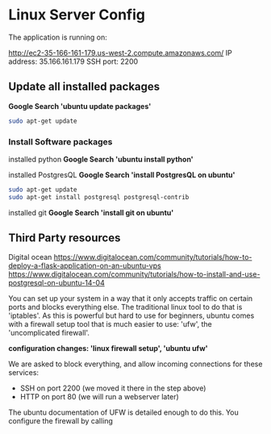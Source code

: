 # Linux Server Config

The application is running on:

  http://ec2-35-166-161-179.us-west-2.compute.amazonaws.com/
  IP address: 35.166.161.179
  SSH port: 2200


##  Update all installed packages

**Google Search 'ubuntu update packages'**
```bash
sudo apt-get update
```


### Install Software packages 

installed python **Google Search 'ubuntu install python'**

installed PostgresQL  **Google Search 'install PostgresQL on ubuntu'**
```bash
sudo apt-get update
sudo apt-get install postgresql postgresql-contrib
```
installed git **Google Search 'install git on ubuntu'**


##  Third Party resources

Digital ocean
https://www.digitalocean.com/community/tutorials/how-to-deploy-a-flask-application-on-an-ubuntu-vps
https://www.digitalocean.com/community/tutorials/how-to-install-and-use-postgresql-on-ubuntu-14-04

You can set up your system in a way that it only accepts traffic on
certain ports and blocks everything else. The traditional linux tool to
do that is 'iptables'. As this is powerful but hard to use for beginners,
ubuntu comes with a firewall setup tool that is much easier to use: 'ufw',
the 'uncomplicated firewall'.

**configuration changes: 'linux firewall setup', 'ubuntu ufw'**

We are asked to block everything, and allow incoming connections for these
services:

- SSH on port 2200 (we moved it there in the step above)
- HTTP on port 80 (we will run a webserver later)

The ubuntu documentation of UFW is detailed enough to do this. You configure
the firewall by calling



